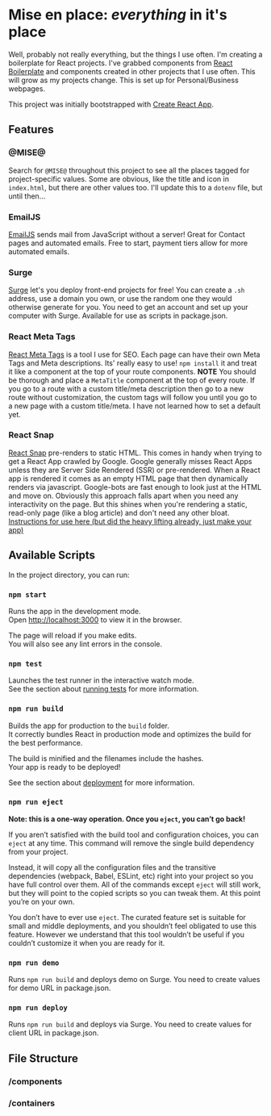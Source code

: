 # Mise en place: *everything* in it's place
Well, probably not really everything, but the things I use often. I'm creating a boilerplate for React projects. I've grabbed components from [React Boilerplate](https://github.com/react-boilerplate/react-boilerplate) and components created in other projects that I use often. This will grow as my projects change. This is set up for Personal/Business webpages.



This project was initially bootstrapped with [Create React App](https://github.com/facebook/create-react-app).

## Features

### @MISE@
Search for `@MISE@` throughout this project to see all the places tagged for project-specific values. Some are obvious, like the title and icon in `index.html`, but there are other values too. I'll update this to a `dotenv` file, but until then...
### EmailJS
[EmailJS](https://www.emailjs.com/) sends mail from JavaScript without a server! Great for Contact pages and automated emails. Free to start, payment tiers allow for more automated emails.
### Surge
[Surge](https://surge.sh/) let's you deploy front-end projects for free! You can create a `.sh` address, use a domain you own, or use the random one they would otherwise generate for you. You need to get an account and set up your computer with Surge. Available for use as scripts in package.json.
### React Meta Tags
[React Meta Tags](https://github.com/s-yadav/react-meta-tags) is a tool I use for SEO. Each page can have their own Meta Tags and Meta descriptions. Its' really easy to use! `npm install` it and treat it like a component at the top of your route components. **NOTE** You should be thorough and place a `MetaTitle` component at the top of every route. If you go to a route with a custom title/meta description then go to a new route without customization, the custom tags will follow you until you go to a new page with a custom title/meta. I have not learned how to set a default yet.
### React Snap
[React Snap](https://github.com/stereobooster/react-snap) pre-renders to static HTML. This comes in handy when trying to get a React App crawled by Google. Google generally misses React Apps unless they are Server Side Rendered (SSR) or pre-rendered. When a React app is rendered it comes as an empty HTML page that then dynamically renders via javascript. Google-bots are fast enough to look just at the HTML and move on. Obviously this approach falls apart when you need any interactivity on the page. But this shines when you're rendering a static, read-only page (like a blog article) and don't need any other bloat. [Instructions for use here (but did the heavy lifting already, just make your app)](https://web.dev/prerender-with-react-snap/)
## Available Scripts

In the project directory, you can run:

### `npm start`

Runs the app in the development mode.\
Open [http://localhost:3000](http://localhost:3000) to view it in the browser.

The page will reload if you make edits.\
You will also see any lint errors in the console.

### `npm test`

Launches the test runner in the interactive watch mode.\
See the section about [running tests](https://facebook.github.io/create-react-app/docs/running-tests) for more information.

### `npm run build`

Builds the app for production to the `build` folder.\
It correctly bundles React in production mode and optimizes the build for the best performance.

The build is minified and the filenames include the hashes.\
Your app is ready to be deployed!

See the section about [deployment](https://facebook.github.io/create-react-app/docs/deployment) for more information.

### `npm run eject`

**Note: this is a one-way operation. Once you `eject`, you can’t go back!**

If you aren’t satisfied with the build tool and configuration choices, you can `eject` at any time. This command will remove the single build dependency from your project.

Instead, it will copy all the configuration files and the transitive dependencies (webpack, Babel, ESLint, etc) right into your project so you have full control over them. All of the commands except `eject` will still work, but they will point to the copied scripts so you can tweak them. At this point you’re on your own.

You don’t have to ever use `eject`. The curated feature set is suitable for small and middle deployments, and you shouldn’t feel obligated to use this feature. However we understand that this tool wouldn’t be useful if you couldn’t customize it when you are ready for it.

### `npm run demo`
Runs `npm run build` and deploys demo on Surge. You need to create values for demo URL in package.json.

### `npm run deploy`
Runs `npm run build` and deploys via Surge. You need to create values for client URL in package.json.

## File Structure
### /components
### /containers
